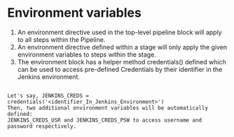 # Environment variables


1. An environment directive used in the top-level pipeline block will apply to all steps within the Pipeline.
2. An environment directive defined within a stage will only apply the given environment variables to steps within the stage.
3. The environment block has a helper method credentials() defined which can be used to access pre-defined Credentials by their identifier in the Jenkins environment. 

```

Let's say, JENKINS_CREDS = credentials('<identifier_In_Jenkins_Environment>')
Then, two additional environment variables will be automatically defined: 
JENKINS_CREDS_USR and JENKINS_CREDS_PSW to access username and password respectively.

```
